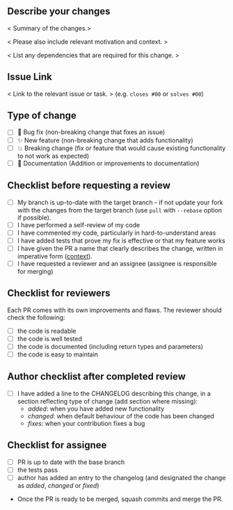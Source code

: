 ## Describe your changes

< Summary of the changes.>

< Please also include relevant motivation and context. >

< List any dependencies that are required for this change. >

## Issue Link

< Link to the relevant issue or task. > (e.g. `closes #00` or `solves #00`)

## Type of change

- [ ] 🐛 Bug fix (non-breaking change that fixes an issue)
- [ ] ✨ New feature (non-breaking change that adds functionality)
- [ ] 💥 Breaking change (fix or feature that would cause existing functionality to not work as expected)
- [ ] 📖 Documentation (Addition or improvements to documentation)

## Checklist before requesting a review

- [ ] My branch is up-to-date with the target branch - if not update your fork with the changes from the target branch (use `pull` with `--rebase` option if possible).
- [ ] I have performed a self-review of my code
- [ ] I have commented my code, particularly in hard-to-understand areas
- [ ] I have added tests that prove my fix is effective or that my feature works
- [ ] I have given the PR a name that clearly describes the change, written in imperative form ([context](https://www.gitkraken.com/learn/git/best-practices/git-commit-message#using-imperative-verb-form)).
- [ ] I have requested a reviewer and an assignee (assignee is responsible for merging)

## Checklist for reviewers

Each PR comes with its own improvements and flaws. The reviewer should check the following:
- [ ] the code is readable
- [ ] the code is well tested
- [ ] the code is documented (including return types and parameters)
- [ ] the code is easy to maintain

## Author checklist after completed review

- [ ] I have added a line to the CHANGELOG describing this change, in a section
  reflecting type of change (add section where missing):
  - *added*: when you have added new functionality
  - *changed*: when default behaviour of the code has been changed
  - *fixes*: when your contribution fixes a bug

## Checklist for assignee

- [ ] PR is up to date with the base branch
- [ ] the tests pass
- [ ] author has added an entry to the changelog (and designated the change as *added*, *changed* or *fixed*)
- Once the PR is ready to be merged, squash commits and merge the PR.
